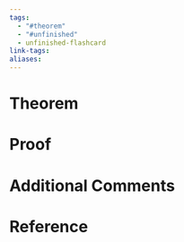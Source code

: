 ```yaml
---
tags:
  - "#theorem"
  - "#unfinished"
  - unfinished-flashcard
link-tags: 
aliases:
---
```

# Theorem


# Proof


# Additional Comments


# Reference 






